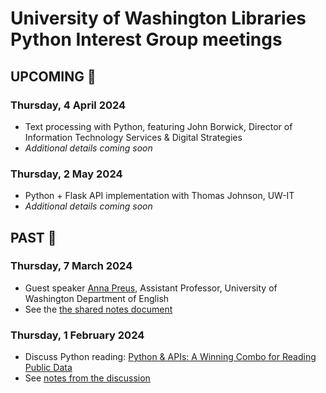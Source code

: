 # University of Washington Libraries Python Interest Group meetings

## UPCOMING 🔭

### Thursday, 4 April 2024
- Text processing with Python, featuring John Borwick, Director of Information Technology Services & Digital Strategies
- *Additional details coming soon*

### Thursday, 2 May 2024
- Python + Flask API implementation with Thomas Johnson, UW-IT
- *Additional details coming soon*

## PAST 📜

### Thursday, 7 March 2024
- Guest speaker [Anna Preus](https://english.washington.edu/people/anna-preus), Assistant Professor, University of Washington Department of English
- See the [the shared notes document](20240307_guest_speaker_preus.md)

### Thursday, 1 February 2024
- Discuss Python reading: [Python & APIs: A Winning Combo for Reading Public Data](https://realpython.com/python-api/) 
- See [notes from the discussion](20240201_discuss_reading.md)
